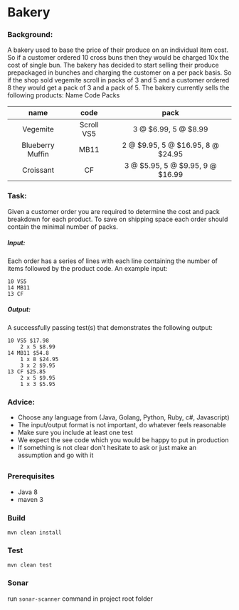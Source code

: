 # Bakery 
### Background:
A bakery used to base the price of their produce on an individual item cost. So if a customer ordered
10 cross buns then they would be charged 10x the cost of single bun. The bakery has decided to start
selling their produce prepackaged in bunches and charging the customer on a per pack basis. So if the
shop sold vegemite scroll in packs of 3 and 5 and a customer ordered 8 they would get a pack of 3 and
a pack of 5. The bakery currently sells the following products:
Name Code Packs

| name             | code         | pack                             |
| :---:            | :---:        | :---:                            |
| Vegemite         | Scroll VS5   | 3 @ $6.99, 5 @ $8.99             |
| Blueberry Muffin | MB11         | 2 @ $9.95, 5 @ $16.95, 8 @ $24.95|
| Croissant        | CF           | 3 @ $5.95, 5 @ $9.95, 9 @ $16.99 |
### Task:
Given a customer order you are required to determine the cost and pack breakdown for each product.
To save on shipping space each order should contain the minimal number of packs.
##### Input:
Each order has a series of lines with each line containing the number of items followed by the
product code. An example input:
```
10 VS5
14 MB11
13 CF
```
##### Output:
A successfully passing test(s) that demonstrates the following output:
```
10 VS5 $17.98
    2 x 5 $8.99
14 MB11 $54.8
    1 x 8 $24.95
    3 x 2 $9.95
13 CF $25.85
    2 x 5 $9.95
    1 x 3 $5.95
```    
### Advice:
- Choose any language from (Java, Golang, Python, Ruby, c#, Javascript)
- The input/output format is not important, do whatever feels reasonable
- Make sure you include at least one test
- We expect the see code which you would be happy to put in production
- If something is not clear don’t hesitate to ask or just make an assumption and go with it
## 
### Prerequisites
- Java 8
- maven 3

### Build
`mvn clean install`

### Test
`mvn clean test`

### Sonar
run `sonar-scanner` command in project root folder